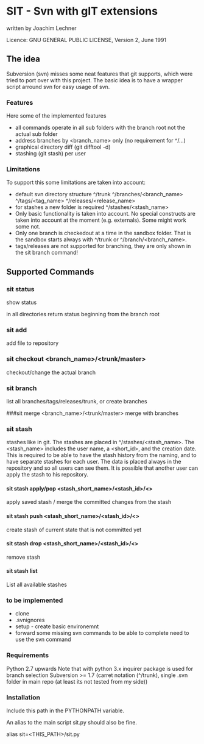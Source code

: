 # SIT - Svn with gIT extensions

written by Joachim Lechner

Licence: GNU GENERAL PUBLIC LICENSE, Version 2, June 1991

## The idea
Subversion (svn) misses some neat features that git supports, which were tried to port over with this project.
The basic idea is to have a wrapper script arround svn for easy usage of svn.

### Features
Here some of the implemented features
* all commands operate in all sub folders with the branch root not the actual sub folder
* address branches by <branch_name> only (no requirement for ^/...)
* graphical directory diff (git difftool -d)
* stashing (git stash) per user

### Limitations
To support this some limitations are taken into account:
* default svn directory structure
  ^/trunk
  ^/branches/<branch_name>
  ^/tags/<tag_name>
  ^/releases/<release_name>
* for stashes a new folder is required
  ^/stashes/<stash_name>
* Only basic functionality is taken into account. No special constructs are taken into account at the moment (e.g. externals). Some might work some not.
* Only one branch is checkedout at a time in the sandbox folder. That is the sandbox starts always with ^/trunk or ^/branch/<branch_name>.
* tags/releases are not supported for branching, they are only shown in the sit branch command!

## Supported Commands

### sit status
show status

in all directories return status beginning from the branch root 

### sit add
add file to repository

### sit checkout <branch_name>/<trunk/master>
checkout/change the actual branch

### sit branch
list all branches/tags/releases/trunk, or create branches

###sit merge <branch_name>/<trunk/master>
merge with branches

### sit stash
stashes like in git. The stashes are placed in ^/stashes/<stash_name>.
The <stash_name> includes the user name, a <short_id>, and the creation date.
This is required to be able to have the stash history from the naming, and to have separate stashes for each user.
The data is placed always in the repository and so all users can see them.
It is possible that another user can apply the stash to his repository.

#### sit stash apply/pop <stash_short_name>/<stash_id>/<>
apply saved stash / merge the committed changes from the stash

#### sit stash push <stash_short_name>/<stash_id>/<>
create stash of current state that is not committed yet

#### sit stash drop <stash_short_name>/<stash_id>/<>
remove stash

#### sit stash list
List all available stashes

### to be implemented
* clone
* .svnignores
* setup - create basic environemnt
* forward some missing svn commands to be able to complete need to use the svn command

### Requirements
Python 2.7 upwards
Note that with python 3.x inquirer package is used for branch selection
Subversion >= 1.7 (carret notation (^/trunk), single .svn folder in main repo (at least its not tested from my side))

### Installation

Include this path in the PYTHONPATH variable.

An alias to the main script sit.py should also be fine.

alias sit=<THIS_PATH>/sit.py

